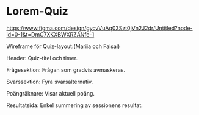 # Lorem-Quiz
https://www.figma.com/design/gycvVuAq03Szt0jVn2J2dr/Untitled?node-id=0-1&t=DmC7XKXBWXRZANfe-1

Wireframe för Quiz-layout:(Mariia och Faisal)

Header: Quiz-titel och timer.

Frågesektion: Frågan som gradvis avmaskeras.

Svarssektion: Fyra svarsalternativ.

Poängräknare: Visar aktuell poäng.

Resultatsida: Enkel summering av sessionens resultat.

